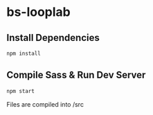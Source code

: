 # bs-looplab

## Install Dependencies

```bash
npm install 
```

## Compile Sass & Run Dev Server

```bash
npm start
```

Files are compiled into /src
